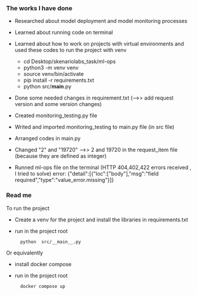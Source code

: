 ### The works I have done

* Researched about model deployment and model monitoring processes

* Learned about running code on terminal

* Learned about how to work on projects with virtual environments and used these codes to run the project with venv

    - cd Desktop/skenariolabs_task/ml-ops
    - python3 -m venv venv
    - source venv/bin/activate
    - pip install -r requirements.txt
    - python src/__main__.py

* Done some needed changes in requirement.txt (-->> add request version and some version changes)

* Created monitoring_testing.py file 

* Writed and imported monitoring_testing to main.py file (in src file)

* Arranged codes in main.py

* Changed "2" and "19720" -->> 2 and 19720 in the request_item file (because they are defined as integer)

* Runned ml-ops file on the terminal (HTTP 404,402,422 errors received , I tried to solve) 
error: {"detail":[{"loc":["body"],"msg":"field required","type":"value_error.missing"}]}


### Read me

To run the project
- Create a venv for the project and install the libraries in requirements.txt
- run in the project root
    
        python  src/__main__.py

Or equivalently
- install docker compose
- run in the project root
    
        docker compose up
  




